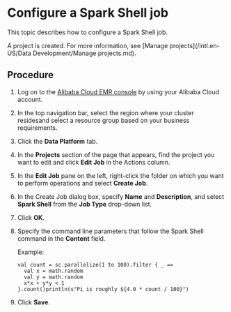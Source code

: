 # Configure a Spark Shell job

This topic describes how to configure a Spark Shell job.

A project is created. For more information, see [Manage projects](/intl.en-US/Data Development/Manage projects.md).

## Procedure

1.  Log on to the [Alibaba Cloud EMR console](https://emr.console.aliyun.com) by using your Alibaba Cloud account.

2.  In the top navigation bar, select the region where your cluster residesand select a resource group based on your business requirements.

3.  Click the **Data Platform** tab.

4.  In the **Projects** section of the page that appears, find the project you want to edit and click **Edit Job** in the Actions column.

5.  In the **Edit Job** pane on the left, right-click the folder on which you want to perform operations and select **Create Job**.

6.  In the Create Job dialog box, specify **Name** and **Description**, and select **Spark Shell** from the **Job Type** drop-down list.

7.  Click **OK**.

8.  Specify the command line parameters that follow the Spark Shell command in the **Content** field.

    Example:

    ```
    val count = sc.parallelize(1 to 100).filter { _ =>
      val x = math.random
      val y = math.random
      x*x + y*y < 1
    }.count()println(s"Pi is roughly ${4.0 * count / 100}")
    ```

9.  Click **Save**.


